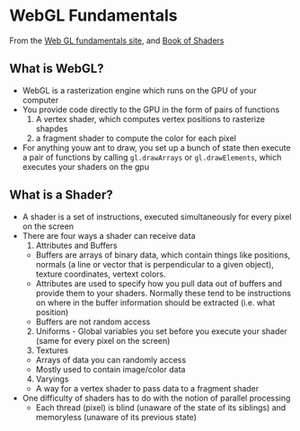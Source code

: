 # WebGL Fundamentals
From the [Web GL fundamentals site](https://webglfundamentals.org/webgl/lessons/webgl-fundamentals.html), and [Book of Shaders](https://thebookofshaders.com)

## What is WebGL?
* WebGL is a rasterization engine which runs on the GPU of your computer
* You provide code directly to the GPU in the form of pairs of functions
  1. A vertex shader, which computes vertex positions to rasterize shapdes
  2. a fragment shader to compute the color for each pixel
* For anything youw ant to draw, you set up a bunch of state then execute a pair of functions by calling `gl.drawArrays` or `gl.drawElements`, which executes your shaders on the gpu

## What is a Shader?
* A shader is a set of instructions, executed simultaneously for every pixel on the screen
* There are four ways a shader can receive data
  1. Attributes and Buffers
    * Buffers are arrays of binary data, which contain things like positions, normals (a line or vector that is perpendicular to a given object), texture coordinates, vertext colors.
    * Attributes are used to specify how you pull data out of buffers and provide them to your shaders. Normally these tend to be instructions on where in the buffer information should be extracted (i.e. what position)
    * Buffers are not random access
  2. Uniforms - Global variables you set before you execute your shader (same for every pixel on the screen)
  3. Textures
    * Arrays of data you can randomly access
    * Mostly used to contain image/color data
  4. Varyings
    * A way for a vertex shader to pass data to a fragment shader
* One difficulty of shaders has to do with the notion of parallel processing
  * Each thread (pixel) is blind (unaware of the state of its siblings) and memoryless (unaware of its previous state)
